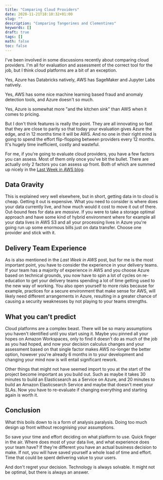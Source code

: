 ```yaml
---
title: "Comparing Cloud Providers"
date: 2020-11-21T18:10:32+01:00
slug: ""
description: "Comparing Tangerines and Clementines"
keywords: []
draft: true
tags: []
math: false
toc: false
---
```


I've been involved in some discussions recently about comparing cloud providers. I'm all for evaluation and assessment of the correct tool for the job, but I think cloud platforms are a bit of an exception.

Yes, Azure has Databricks natively, AWS has SageMaker and Jupyter Labs natively.

Yes, AWS has some nice machine learning based fraud and anomaly detection tools, and Azure doesn't so much.

Yes, Azure is somewhat more "and the kitchen sink" than AWS when it comes to pricing.

But I don't think features is really the point. They are all innovating so fast that they are close to parity so that today your evaluation gives Azure the edge, and in 12 months time it will be AWS. And no one in their right mind is going to spend the effort flip-flopping between providers every 12 months. It's hugely time inefficient, costly and wasteful.

For me, if you're going to evaluate cloud providers, you have a few factors you can assess. Most of them only once you've bit the bullet. There are actually only 2 factors you can assess up front. Both of which are summed up nicely in the [Last Week in AWS blog](https://www.lastweekinaws.com/blog/the-lock-in-you-dont-see/).

## Data Gravity

This is explained very well elsewhere, but in short, getting data in to cloud is cheap. Getting it out is expensive. What you need to consider is where does your data currently live, and how much would it cost to move it out of there. Out-bound fees for data are *massive*. If you were to take a storage optimal approach and have some kind of hybrid environment where for example all your data lives in AWS S3 and all your processing lives in Azure you're going run up some enormous bills just on data transfer. Choose one provider and stick with it.

## Delivery Team Experience

As is also mentioned in the _Last Week in AWS_ post, but for me is the most important point, you have to consider the experience in your delivery teams. If your team has a majority of experience in AWS and you choose Azure based on technical grounds, you now have to spin a lot of cycles on re-education to get your delivery teams spending a lot of time getting used to the new way of working. You also open yourself to more risks because for example, practices for a secure environment that make sense for AWS, will likely need different arrangements in Azure, resulting in a greater chance of causing a security weaknesses by not playing to your teams strengths.

## What you can't predict

Cloud platforms are a complex beast. There will be so many assumptions you haven't identified until you start using it. Maybe you pinned all your hopes on Amazon Workspaces, only to find it doesn't do as much of the job as you had hoped, and now your decision calculus changes and your assessment based on that single factor makes AWS no-longer the better option, however you're already 6 months in to your development and changing your mind now is will entail significant rework.

Other things that might not have seemed import to you at the start of the project become important as you build out. Such as maybe it  takes 30 minutes to build an Elasticsearch as a Service on Azure, and 20 minutes to build an Amazon Elasticsearch Service and maybe that doesn't meet your SLAs. Now you have to re-evaluate if changing everything and starting again is worth it.

## Conclusion

What this boils down to is a form of analysis paralysis. Doing too much design up front without recognising your assumptions.

So save your time and effort deciding on what platform to use. Quick finger in the air. Where does most of your data live, and what experience does your team have? If they're different you have an actual business decision to make. If not, you will have saved yourself a whole load of time and effort. Time that could be spent delivering value to your users.

And don't regret your decision. Technology is always solvable. It might not be optimal, but there is always an answer.
